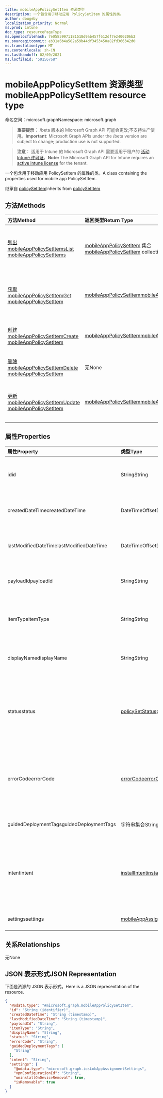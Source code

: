 ```yaml
---
title: mobileAppPolicySetItem 资源类型
description: 一个包含用于移动应用 PolicySetItem 的属性的类。
author: dougeby
localization_priority: Normal
ms.prod: intune
doc_type: resourcePageType
ms.openlocfilehash: 7e05859971181518d9ab457f612df7e2400206b2
ms.sourcegitcommit: eb31a6b4a582a59b44df3453450a82fd366342d0
ms.translationtype: MT
ms.contentlocale: zh-CN
ms.lasthandoff: 02/09/2021
ms.locfileid: "50156768"
---
```

# <a name="mobileapppolicysetitem-resource-type"></a><span data-ttu-id="25680-103">mobileAppPolicySetItem 资源类型</span><span class="sxs-lookup"><span data-stu-id="25680-103">mobileAppPolicySetItem resource type</span></span>

<span data-ttu-id="25680-104">命名空间：microsoft.graph</span><span class="sxs-lookup"><span data-stu-id="25680-104">Namespace: microsoft.graph</span></span>

> <span data-ttu-id="25680-105">**重要提示：** /beta 版本的 Microsoft Graph API 可能会更改;不支持生产使用。</span><span class="sxs-lookup"><span data-stu-id="25680-105">**Important:** Microsoft Graph APIs under the /beta version are subject to change; production use is not supported.</span></span>

> <span data-ttu-id="25680-106">**注意：** 适用于 Intune 的 Microsoft Graph API 需要适用于租户的 [活动 Intune 许可证](https://go.microsoft.com/fwlink/?linkid=839381)。</span><span class="sxs-lookup"><span data-stu-id="25680-106">**Note:** The Microsoft Graph API for Intune requires an [active Intune license](https://go.microsoft.com/fwlink/?linkid=839381) for the tenant.</span></span>

<span data-ttu-id="25680-107">一个包含用于移动应用 PolicySetItem 的属性的类。</span><span class="sxs-lookup"><span data-stu-id="25680-107">A class containing the properties used for mobile app PolicySetItem.</span></span>


<span data-ttu-id="25680-108">继承自 [policySetItem](../resources/intune-policyset-policysetitem.md)</span><span class="sxs-lookup"><span data-stu-id="25680-108">Inherits from [policySetItem](../resources/intune-policyset-policysetitem.md)</span></span>

## <a name="methods"></a><span data-ttu-id="25680-109">方法</span><span class="sxs-lookup"><span data-stu-id="25680-109">Methods</span></span>
|<span data-ttu-id="25680-110">方法</span><span class="sxs-lookup"><span data-stu-id="25680-110">Method</span></span>|<span data-ttu-id="25680-111">返回类型</span><span class="sxs-lookup"><span data-stu-id="25680-111">Return Type</span></span>|<span data-ttu-id="25680-112">说明</span><span class="sxs-lookup"><span data-stu-id="25680-112">Description</span></span>|
|:---|:---|:---|
|[<span data-ttu-id="25680-113">列出 mobileAppPolicySetItems</span><span class="sxs-lookup"><span data-stu-id="25680-113">List mobileAppPolicySetItems</span></span>](../api/intune-policyset-mobileapppolicysetitem-list.md)|<span data-ttu-id="25680-114">[mobileAppPolicySetItem](../resources/intune-policyset-mobileapppolicysetitem.md) 集合</span><span class="sxs-lookup"><span data-stu-id="25680-114">[mobileAppPolicySetItem](../resources/intune-policyset-mobileapppolicysetitem.md) collection</span></span>|<span data-ttu-id="25680-115">列出 [mobileAppPolicySetItem](../resources/intune-policyset-mobileapppolicysetitem.md) 对象的属性和关系。</span><span class="sxs-lookup"><span data-stu-id="25680-115">List properties and relationships of the [mobileAppPolicySetItem](../resources/intune-policyset-mobileapppolicysetitem.md) objects.</span></span>|
|[<span data-ttu-id="25680-116">获取 mobileAppPolicySetItem</span><span class="sxs-lookup"><span data-stu-id="25680-116">Get mobileAppPolicySetItem</span></span>](../api/intune-policyset-mobileapppolicysetitem-get.md)|[<span data-ttu-id="25680-117">mobileAppPolicySetItem</span><span class="sxs-lookup"><span data-stu-id="25680-117">mobileAppPolicySetItem</span></span>](../resources/intune-policyset-mobileapppolicysetitem.md)|<span data-ttu-id="25680-118">读取 [mobileAppPolicySetItem](../resources/intune-policyset-mobileapppolicysetitem.md) 对象的属性和关系。</span><span class="sxs-lookup"><span data-stu-id="25680-118">Read properties and relationships of the [mobileAppPolicySetItem](../resources/intune-policyset-mobileapppolicysetitem.md) object.</span></span>|
|[<span data-ttu-id="25680-119">创建 mobileAppPolicySetItem</span><span class="sxs-lookup"><span data-stu-id="25680-119">Create mobileAppPolicySetItem</span></span>](../api/intune-policyset-mobileapppolicysetitem-create.md)|[<span data-ttu-id="25680-120">mobileAppPolicySetItem</span><span class="sxs-lookup"><span data-stu-id="25680-120">mobileAppPolicySetItem</span></span>](../resources/intune-policyset-mobileapppolicysetitem.md)|<span data-ttu-id="25680-121">创建新的 [mobileAppPolicySetItem](../resources/intune-policyset-mobileapppolicysetitem.md) 对象。</span><span class="sxs-lookup"><span data-stu-id="25680-121">Create a new [mobileAppPolicySetItem](../resources/intune-policyset-mobileapppolicysetitem.md) object.</span></span>|
|[<span data-ttu-id="25680-122">删除 mobileAppPolicySetItem</span><span class="sxs-lookup"><span data-stu-id="25680-122">Delete mobileAppPolicySetItem</span></span>](../api/intune-policyset-mobileapppolicysetitem-delete.md)|<span data-ttu-id="25680-123">无</span><span class="sxs-lookup"><span data-stu-id="25680-123">None</span></span>|<span data-ttu-id="25680-124">删除 [mobileAppPolicySetItem](../resources/intune-policyset-mobileapppolicysetitem.md)。</span><span class="sxs-lookup"><span data-stu-id="25680-124">Deletes a [mobileAppPolicySetItem](../resources/intune-policyset-mobileapppolicysetitem.md).</span></span>|
|[<span data-ttu-id="25680-125">更新 mobileAppPolicySetItem</span><span class="sxs-lookup"><span data-stu-id="25680-125">Update mobileAppPolicySetItem</span></span>](../api/intune-policyset-mobileapppolicysetitem-update.md)|[<span data-ttu-id="25680-126">mobileAppPolicySetItem</span><span class="sxs-lookup"><span data-stu-id="25680-126">mobileAppPolicySetItem</span></span>](../resources/intune-policyset-mobileapppolicysetitem.md)|<span data-ttu-id="25680-127">更新 [mobileAppPolicySetItem 对象](../resources/intune-policyset-mobileapppolicysetitem.md) 的属性。</span><span class="sxs-lookup"><span data-stu-id="25680-127">Update the properties of a [mobileAppPolicySetItem](../resources/intune-policyset-mobileapppolicysetitem.md) object.</span></span>|

## <a name="properties"></a><span data-ttu-id="25680-128">属性</span><span class="sxs-lookup"><span data-stu-id="25680-128">Properties</span></span>
|<span data-ttu-id="25680-129">属性</span><span class="sxs-lookup"><span data-stu-id="25680-129">Property</span></span>|<span data-ttu-id="25680-130">类型</span><span class="sxs-lookup"><span data-stu-id="25680-130">Type</span></span>|<span data-ttu-id="25680-131">说明</span><span class="sxs-lookup"><span data-stu-id="25680-131">Description</span></span>|
|:---|:---|:---|
|<span data-ttu-id="25680-132">id</span><span class="sxs-lookup"><span data-stu-id="25680-132">id</span></span>|<span data-ttu-id="25680-133">String</span><span class="sxs-lookup"><span data-stu-id="25680-133">String</span></span>|<span data-ttu-id="25680-134">MobileAppPolicySetItem 的键。</span><span class="sxs-lookup"><span data-stu-id="25680-134">Key of the MobileAppPolicySetItem.</span></span> <span data-ttu-id="25680-135">继承自 [policySetItem](../resources/intune-policyset-policysetitem.md)</span><span class="sxs-lookup"><span data-stu-id="25680-135">Inherited from [policySetItem](../resources/intune-policyset-policysetitem.md)</span></span>|
|<span data-ttu-id="25680-136">createdDateTime</span><span class="sxs-lookup"><span data-stu-id="25680-136">createdDateTime</span></span>|<span data-ttu-id="25680-137">DateTimeOffset</span><span class="sxs-lookup"><span data-stu-id="25680-137">DateTimeOffset</span></span>|<span data-ttu-id="25680-138">PolicySetItem 的创建时间。</span><span class="sxs-lookup"><span data-stu-id="25680-138">Creation time of the PolicySetItem.</span></span> <span data-ttu-id="25680-139">继承自 [policySetItem](../resources/intune-policyset-policysetitem.md)</span><span class="sxs-lookup"><span data-stu-id="25680-139">Inherited from [policySetItem](../resources/intune-policyset-policysetitem.md)</span></span>|
|<span data-ttu-id="25680-140">lastModifiedDateTime</span><span class="sxs-lookup"><span data-stu-id="25680-140">lastModifiedDateTime</span></span>|<span data-ttu-id="25680-141">DateTimeOffset</span><span class="sxs-lookup"><span data-stu-id="25680-141">DateTimeOffset</span></span>|<span data-ttu-id="25680-142">PolicySetItem 的上次修改时间。</span><span class="sxs-lookup"><span data-stu-id="25680-142">Last modified time of the PolicySetItem.</span></span> <span data-ttu-id="25680-143">继承自 [policySetItem](../resources/intune-policyset-policysetitem.md)</span><span class="sxs-lookup"><span data-stu-id="25680-143">Inherited from [policySetItem](../resources/intune-policyset-policysetitem.md)</span></span>|
|<span data-ttu-id="25680-144">payloadId</span><span class="sxs-lookup"><span data-stu-id="25680-144">payloadId</span></span>|<span data-ttu-id="25680-145">String</span><span class="sxs-lookup"><span data-stu-id="25680-145">String</span></span>|<span data-ttu-id="25680-146">PolicySetItem 的 PayloadId。</span><span class="sxs-lookup"><span data-stu-id="25680-146">PayloadId of the PolicySetItem.</span></span> <span data-ttu-id="25680-147">继承自 [policySetItem](../resources/intune-policyset-policysetitem.md)</span><span class="sxs-lookup"><span data-stu-id="25680-147">Inherited from [policySetItem](../resources/intune-policyset-policysetitem.md)</span></span>|
|<span data-ttu-id="25680-148">itemType</span><span class="sxs-lookup"><span data-stu-id="25680-148">itemType</span></span>|<span data-ttu-id="25680-149">String</span><span class="sxs-lookup"><span data-stu-id="25680-149">String</span></span>|<span data-ttu-id="25680-150">PolicySetItem 的 policySetType。</span><span class="sxs-lookup"><span data-stu-id="25680-150">policySetType of the PolicySetItem.</span></span> <span data-ttu-id="25680-151">继承自 [policySetItem](../resources/intune-policyset-policysetitem.md)</span><span class="sxs-lookup"><span data-stu-id="25680-151">Inherited from [policySetItem](../resources/intune-policyset-policysetitem.md)</span></span>|
|<span data-ttu-id="25680-152">displayName</span><span class="sxs-lookup"><span data-stu-id="25680-152">displayName</span></span>|<span data-ttu-id="25680-153">String</span><span class="sxs-lookup"><span data-stu-id="25680-153">String</span></span>|<span data-ttu-id="25680-154">PolicySetItem 的 DisplayName。</span><span class="sxs-lookup"><span data-stu-id="25680-154">DisplayName of the PolicySetItem.</span></span> <span data-ttu-id="25680-155">继承自 [policySetItem](../resources/intune-policyset-policysetitem.md)</span><span class="sxs-lookup"><span data-stu-id="25680-155">Inherited from [policySetItem](../resources/intune-policyset-policysetitem.md)</span></span>|
|<span data-ttu-id="25680-156">status</span><span class="sxs-lookup"><span data-stu-id="25680-156">status</span></span>|[<span data-ttu-id="25680-157">policySetStatus</span><span class="sxs-lookup"><span data-stu-id="25680-157">policySetStatus</span></span>](../resources/intune-policyset-policysetstatus.md)|<span data-ttu-id="25680-158">PolicySetItem 的状态。</span><span class="sxs-lookup"><span data-stu-id="25680-158">Status of the PolicySetItem.</span></span> <span data-ttu-id="25680-159">继承自 [policySetItem](../resources/intune-policyset-policysetitem.md)。</span><span class="sxs-lookup"><span data-stu-id="25680-159">Inherited from [policySetItem](../resources/intune-policyset-policysetitem.md).</span></span> <span data-ttu-id="25680-160">可取值为：`unknown`、`validating`、`partialSuccess`、`success`、`error`、`notAssigned`。</span><span class="sxs-lookup"><span data-stu-id="25680-160">Possible values are: `unknown`, `validating`, `partialSuccess`, `success`, `error`, `notAssigned`.</span></span>|
|<span data-ttu-id="25680-161">errorCode</span><span class="sxs-lookup"><span data-stu-id="25680-161">errorCode</span></span>|[<span data-ttu-id="25680-162">errorCode</span><span class="sxs-lookup"><span data-stu-id="25680-162">errorCode</span></span>](../resources/intune-policyset-errorcode.md)|<span data-ttu-id="25680-163">错误代码（如果有）。</span><span class="sxs-lookup"><span data-stu-id="25680-163">Error code if any occured.</span></span> <span data-ttu-id="25680-164">继承自 [policySetItem](../resources/intune-policyset-policysetitem.md)。</span><span class="sxs-lookup"><span data-stu-id="25680-164">Inherited from [policySetItem](../resources/intune-policyset-policysetitem.md).</span></span> <span data-ttu-id="25680-165">可取值为：`noError`、`unauthorized`、`notFound`、`deleted`。</span><span class="sxs-lookup"><span data-stu-id="25680-165">Possible values are: `noError`, `unauthorized`, `notFound`, `deleted`.</span></span>|
|<span data-ttu-id="25680-166">guidedDeploymentTags</span><span class="sxs-lookup"><span data-stu-id="25680-166">guidedDeploymentTags</span></span>|<span data-ttu-id="25680-167">字符串集合</span><span class="sxs-lookup"><span data-stu-id="25680-167">String collection</span></span>|<span data-ttu-id="25680-168">引导式部署的标记 继承自 [policySetItem](../resources/intune-policyset-policysetitem.md)</span><span class="sxs-lookup"><span data-stu-id="25680-168">Tags of the guided deployment Inherited from [policySetItem](../resources/intune-policyset-policysetitem.md)</span></span>|
|<span data-ttu-id="25680-169">intent</span><span class="sxs-lookup"><span data-stu-id="25680-169">intent</span></span>|[<span data-ttu-id="25680-170">installIntent</span><span class="sxs-lookup"><span data-stu-id="25680-170">installIntent</span></span>](../resources/intune-shared-installintent.md)|<span data-ttu-id="25680-171">MobileAppPolicySetItem 的安装意图。</span><span class="sxs-lookup"><span data-stu-id="25680-171">Install intent of the MobileAppPolicySetItem.</span></span> <span data-ttu-id="25680-172">可取值为：`available`、`required`、`uninstall`、`availableWithoutEnrollment`。</span><span class="sxs-lookup"><span data-stu-id="25680-172">Possible values are: `available`, `required`, `uninstall`, `availableWithoutEnrollment`.</span></span>|
|<span data-ttu-id="25680-173">settings</span><span class="sxs-lookup"><span data-stu-id="25680-173">settings</span></span>|[<span data-ttu-id="25680-174">mobileAppAssignmentSettings</span><span class="sxs-lookup"><span data-stu-id="25680-174">mobileAppAssignmentSettings</span></span>](../resources/intune-shared-mobileappassignmentsettings.md)|<span data-ttu-id="25680-175">MobileAppPolicySetItem 的设置。</span><span class="sxs-lookup"><span data-stu-id="25680-175">Settings of the MobileAppPolicySetItem.</span></span>|

## <a name="relationships"></a><span data-ttu-id="25680-176">关系</span><span class="sxs-lookup"><span data-stu-id="25680-176">Relationships</span></span>
<span data-ttu-id="25680-177">无</span><span class="sxs-lookup"><span data-stu-id="25680-177">None</span></span>

## <a name="json-representation"></a><span data-ttu-id="25680-178">JSON 表示形式</span><span class="sxs-lookup"><span data-stu-id="25680-178">JSON Representation</span></span>
<span data-ttu-id="25680-179">下面是资源的 JSON 表示形式。</span><span class="sxs-lookup"><span data-stu-id="25680-179">Here is a JSON representation of the resource.</span></span>
<!-- {
  "blockType": "resource",
  "keyProperty": "id",
  "@odata.type": "microsoft.graph.mobileAppPolicySetItem"
}
-->
``` json
{
  "@odata.type": "#microsoft.graph.mobileAppPolicySetItem",
  "id": "String (identifier)",
  "createdDateTime": "String (timestamp)",
  "lastModifiedDateTime": "String (timestamp)",
  "payloadId": "String",
  "itemType": "String",
  "displayName": "String",
  "status": "String",
  "errorCode": "String",
  "guidedDeploymentTags": [
    "String"
  ],
  "intent": "String",
  "settings": {
    "@odata.type": "microsoft.graph.iosLobAppAssignmentSettings",
    "vpnConfigurationId": "String",
    "uninstallOnDeviceRemoval": true,
    "isRemovable": true
  }
}
```




